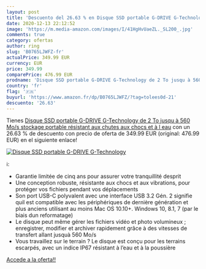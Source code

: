 ```yaml
---
layout: post
title: 'Descuento del 26.63 % en Disque SSD portable G-DRIVE G-Technology'
date: 2020-12-13 22:12:52
image: 'https://m.media-amazon.com/images/I/41HgHvUaeZL._SL200_.jpg'
comments: true
category: ofertas
author: ring
slug: 'B0765LJWFZ-fr'
actualPrice: 349.99 EUR
currency: EUR
price: 349.99
comparePrice: 476.99 EUR
prodname: 'Disque SSD portable G-DRIVE G-Technology de 2 To jusqu à 560 Mo/s  stockage portable  résistant aux chutes  aux chocs et à l eau'
country: 'fr'
flag: '🇫🇷'
buyurl: 'https://www.amazon.fr/dp/B0765LJWFZ/?tag=tolees0d-21'
descuento: '26.63'
---
```


Tienes [Disque SSD portable G-DRIVE G-Technology de 2 To jusqu à 560 Mo/s  stockage portable  résistant aux chutes  aux chocs et à l eau](https://www.amazon.fr/dp/B0765LJWFZ/?tag=tolees0d-21) con un 26.63 % de descuento con precio de oferta de 349.99 EUR (original: 476.99 EUR) en el siguiente enlace!

[![Disque SSD portable G-DRIVE G-Technology](https://m.media-amazon.com/images/I/41HgHvUaeZL._SL200_.jpg)](https://www.amazon.fr/dp/B0765LJWFZ/?tag=tolees0d-21)

ℹ️:

- Garantie limitée de cinq ans pour assurer votre tranquillité desprit
- Une conception robuste, résistante aux chocs et aux vibrations, pour protéger vos fichiers pendant vos déplacements
- Son port USB-C polyvalent avec une interface USB 3.2 Gén. 2 signifie quil est compatible avec les périphériques de dernière génération et plus anciens utilisant au moins Mac OS 10.10+. Windows 10, 8.1, 7 (par le biais dun reformatage)
- Le disque peut même gérer les fichiers vidéo et photo volumineux ; enregistrer, modifier et archiver rapidement grâce à des vitesses de transfert allant jusquà 560 Mo/s
- Vous travaillez sur le terrain ? Le disque est conçu pour les terrains escarpés, avec un indice IP67 résistant à l’eau et à la poussière

[Accede a la oferta!!](https://www.amazon.fr/dp/B0765LJWFZ/?tag=tolees0d-21)
